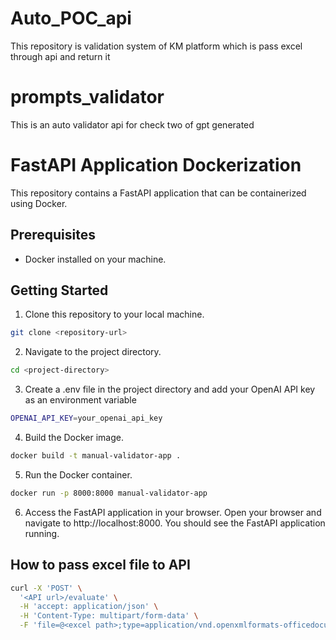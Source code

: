 # Auto_POC_api
This repository is validation system of KM platform which is pass excel through api and return it

# prompts_validator
This is an auto validator api for check two of gpt generated
# FastAPI Application Dockerization

This repository contains a FastAPI application that can be containerized using Docker.

## Prerequisites

- Docker installed on your machine.

## Getting Started

1. Clone this repository to your local machine.

```bash
git clone <repository-url>
```
2. Navigate to the project directory.
```bash
cd <project-directory>
```
3. Create a .env file in the project directory and add your OpenAI API key as an environment variable
```bash
OPENAI_API_KEY=your_openai_api_key
```
4. Build the Docker image.
```bash
docker build -t manual-validator-app .
```
5. Run the Docker container.
```bash
docker run -p 8000:8000 manual-validator-app
```
6. Access the FastAPI application in your browser.
Open your browser and navigate to http://localhost:8000. You should see the FastAPI application running.

## How to pass excel file to API

```bash
curl -X 'POST' \
  '<API url>/evaluate' \
  -H 'accept: application/json' \
  -H 'Content-Type: multipart/form-data' \
  -F 'file=@<excel path>;type=application/vnd.openxmlformats-officedocument.spreadsheetml.sheet'
  ```
